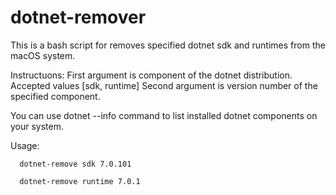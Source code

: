 # dotnet-remover
This is a bash script for removes specified dotnet sdk and runtimes from the macOS system.

Instructuons: 
  First argument is component of the dotnet distribution. Accepted values [sdk, runtime]
  Second argument is version number of the specified component. 

  You can use dotnet --info command to list installed dotnet components on your system.

Usage:
```console
  dotnet-remove sdk 7.0.101
```
```console
  dotnet-remove runtime 7.0.1
```
